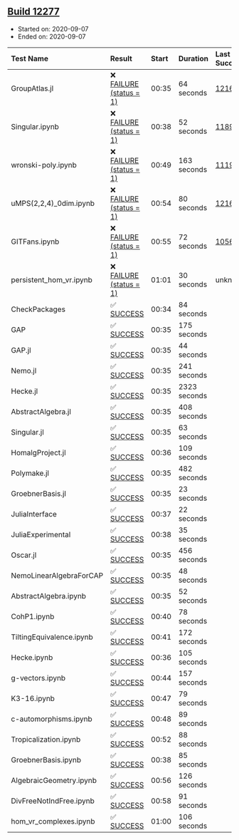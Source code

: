 ## [Build 12277](https://oscarci.mathematik.uni-kl.de/job/oscar/12277/)

* Started on: 2020-09-07
* Ended on: 2020-09-07

| Test Name    | Result | Start | Duration | Last Success | First Failure |
|:-------------|:-------|:------|:---------|:-------------|:--------------|
| GroupAtlas.jl | ❌ [FAILURE (status = 1)](https://oscarci.mathematik.uni-kl.de/job/oscar/12277/artifact/logs/build-12277/GroupAtlas.jl.log) | 00:35 | 64 seconds | [12167](https://oscarci.mathematik.uni-kl.de/job/oscar/12167/) | [12168](https://oscarci.mathematik.uni-kl.de/job/oscar/12168/) |
| Singular.ipynb | ❌ [FAILURE (status = 1)](https://oscarci.mathematik.uni-kl.de/job/oscar/12277/artifact/logs/build-12277/Singular.ipynb.log) | 00:38 | 52 seconds | [11893](https://oscarci.mathematik.uni-kl.de/job/oscar/11893/) | [11894](https://oscarci.mathematik.uni-kl.de/job/oscar/11894/) |
| wronski-poly.ipynb | ❌ [FAILURE (status = 1)](https://oscarci.mathematik.uni-kl.de/job/oscar/12277/artifact/logs/build-12277/wronski-poly.ipynb.log) | 00:49 | 163 seconds | [11192](https://oscarci.mathematik.uni-kl.de/job/oscar/11192/) | [11193](https://oscarci.mathematik.uni-kl.de/job/oscar/11193/) |
| uMPS(2,2,4)_0dim.ipynb | ❌ [FAILURE (status = 1)](https://oscarci.mathematik.uni-kl.de/job/oscar/12277/artifact/logs/build-12277/uMPS-2-2-4-_0dim.ipynb.log) | 00:54 | 80 seconds | [12167](https://oscarci.mathematik.uni-kl.de/job/oscar/12167/) | [12168](https://oscarci.mathematik.uni-kl.de/job/oscar/12168/) |
| GITFans.ipynb | ❌ [FAILURE (status = 1)](https://oscarci.mathematik.uni-kl.de/job/oscar/12277/artifact/logs/build-12277/GITFans.ipynb.log) | 00:55 | 72 seconds | [10566](https://oscarci.mathematik.uni-kl.de/job/oscar/10566/) | [10567](https://oscarci.mathematik.uni-kl.de/job/oscar/10567/) |
| persistent_hom_vr.ipynb | ❌ [FAILURE (status = 1)](https://oscarci.mathematik.uni-kl.de/job/oscar/12277/artifact/logs/build-12277/persistent_hom_vr.ipynb.log) | 01:01 | 30 seconds | unknown | unknown |
| CheckPackages | ✅ [SUCCESS](https://oscarci.mathematik.uni-kl.de/job/oscar/12277/artifact/logs/build-12277/CheckPackages.log) | 00:34 | 84 seconds |  |  |
| GAP | ✅ [SUCCESS](https://oscarci.mathematik.uni-kl.de/job/oscar/12277/artifact/logs/build-12277/GAP.log) | 00:35 | 175 seconds |  |  |
| GAP.jl | ✅ [SUCCESS](https://oscarci.mathematik.uni-kl.de/job/oscar/12277/artifact/logs/build-12277/GAP.jl.log) | 00:35 | 44 seconds |  |  |
| Nemo.jl | ✅ [SUCCESS](https://oscarci.mathematik.uni-kl.de/job/oscar/12277/artifact/logs/build-12277/Nemo.jl.log) | 00:35 | 241 seconds |  |  |
| Hecke.jl | ✅ [SUCCESS](https://oscarci.mathematik.uni-kl.de/job/oscar/12277/artifact/logs/build-12277/Hecke.jl.log) | 00:35 | 2323 seconds |  |  |
| AbstractAlgebra.jl | ✅ [SUCCESS](https://oscarci.mathematik.uni-kl.de/job/oscar/12277/artifact/logs/build-12277/AbstractAlgebra.jl.log) | 00:35 | 408 seconds |  |  |
| Singular.jl | ✅ [SUCCESS](https://oscarci.mathematik.uni-kl.de/job/oscar/12277/artifact/logs/build-12277/Singular.jl.log) | 00:35 | 63 seconds |  |  |
| HomalgProject.jl | ✅ [SUCCESS](https://oscarci.mathematik.uni-kl.de/job/oscar/12277/artifact/logs/build-12277/HomalgProject.jl.log) | 00:36 | 109 seconds |  |  |
| Polymake.jl | ✅ [SUCCESS](https://oscarci.mathematik.uni-kl.de/job/oscar/12277/artifact/logs/build-12277/Polymake.jl.log) | 00:35 | 482 seconds |  |  |
| GroebnerBasis.jl | ✅ [SUCCESS](https://oscarci.mathematik.uni-kl.de/job/oscar/12277/artifact/logs/build-12277/GroebnerBasis.jl.log) | 00:35 | 23 seconds |  |  |
| JuliaInterface | ✅ [SUCCESS](https://oscarci.mathematik.uni-kl.de/job/oscar/12277/artifact/logs/build-12277/JuliaInterface.log) | 00:37 | 22 seconds |  |  |
| JuliaExperimental | ✅ [SUCCESS](https://oscarci.mathematik.uni-kl.de/job/oscar/12277/artifact/logs/build-12277/JuliaExperimental.log) | 00:38 | 35 seconds |  |  |
| Oscar.jl | ✅ [SUCCESS](https://oscarci.mathematik.uni-kl.de/job/oscar/12277/artifact/logs/build-12277/Oscar.jl.log) | 00:35 | 456 seconds |  |  |
| NemoLinearAlgebraForCAP | ✅ [SUCCESS](https://oscarci.mathematik.uni-kl.de/job/oscar/12277/artifact/logs/build-12277/NemoLinearAlgebraForCAP.log) | 00:35 | 48 seconds |  |  |
| AbstractAlgebra.ipynb | ✅ [SUCCESS](https://oscarci.mathematik.uni-kl.de/job/oscar/12277/artifact/logs/build-12277/AbstractAlgebra.ipynb.log) | 00:35 | 52 seconds |  |  |
| CohP1.ipynb | ✅ [SUCCESS](https://oscarci.mathematik.uni-kl.de/job/oscar/12277/artifact/logs/build-12277/CohP1.ipynb.log) | 00:40 | 78 seconds |  |  |
| TiltingEquivalence.ipynb | ✅ [SUCCESS](https://oscarci.mathematik.uni-kl.de/job/oscar/12277/artifact/logs/build-12277/TiltingEquivalence.ipynb.log) | 00:41 | 172 seconds |  |  |
| Hecke.ipynb | ✅ [SUCCESS](https://oscarci.mathematik.uni-kl.de/job/oscar/12277/artifact/logs/build-12277/Hecke.ipynb.log) | 00:36 | 105 seconds |  |  |
| g-vectors.ipynb | ✅ [SUCCESS](https://oscarci.mathematik.uni-kl.de/job/oscar/12277/artifact/logs/build-12277/g-vectors.ipynb.log) | 00:44 | 157 seconds |  |  |
| K3-16.ipynb | ✅ [SUCCESS](https://oscarci.mathematik.uni-kl.de/job/oscar/12277/artifact/logs/build-12277/K3-16.ipynb.log) | 00:47 | 79 seconds |  |  |
| c-automorphisms.ipynb | ✅ [SUCCESS](https://oscarci.mathematik.uni-kl.de/job/oscar/12277/artifact/logs/build-12277/c-automorphisms.ipynb.log) | 00:48 | 89 seconds |  |  |
| Tropicalization.ipynb | ✅ [SUCCESS](https://oscarci.mathematik.uni-kl.de/job/oscar/12277/artifact/logs/build-12277/Tropicalization.ipynb.log) | 00:52 | 88 seconds |  |  |
| GroebnerBasis.ipynb | ✅ [SUCCESS](https://oscarci.mathematik.uni-kl.de/job/oscar/12277/artifact/logs/build-12277/GroebnerBasis.ipynb.log) | 00:38 | 85 seconds |  |  |
| AlgebraicGeometry.ipynb | ✅ [SUCCESS](https://oscarci.mathematik.uni-kl.de/job/oscar/12277/artifact/logs/build-12277/AlgebraicGeometry.ipynb.log) | 00:56 | 126 seconds |  |  |
| DivFreeNotIndFree.ipynb | ✅ [SUCCESS](https://oscarci.mathematik.uni-kl.de/job/oscar/12277/artifact/logs/build-12277/DivFreeNotIndFree.ipynb.log) | 00:58 | 91 seconds |  |  |
| hom_vr_complexes.ipynb | ✅ [SUCCESS](https://oscarci.mathematik.uni-kl.de/job/oscar/12277/artifact/logs/build-12277/hom_vr_complexes.ipynb.log) | 01:00 | 106 seconds |  |  |
